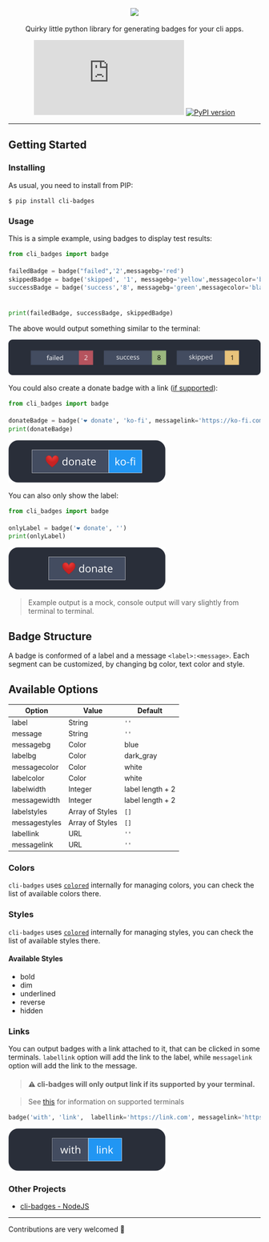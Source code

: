 <div align="center">
  
  ![](https://vectr.com/kerff/ddbmvyZmm.svg?width=600&height=300&select=aNbKxciPh)
  
  Quirky little python library for generating badges for your cli apps.
  
  ![GitHub file size in bytes](https://img.shields.io/github/size/haideralipunjabi/cli-badges/cli_badges/cli_badges.py?style=flat-square)
  [![PyPI version](https://badge.fury.io/py/cli-badges.svg)](https://badge.fury.io/py/cli-badges)
</div>

---

## Getting Started

### Installing

As usual, you need to install from PIP:

```
$ pip install cli-badges
```

### Usage

This is a simple example, using badges to display test results:

```python
from cli_badges import badge

failedBadge = badge("failed",'2',messagebg='red')
skippedBadge = badge('skipped', '1', messagebg='yellow',messagecolor='black')
successBadge = badge('success','8', messagebg='green',messagecolor='black')


print(failedBadge, successBadge, skippedBadge)
```

The above would output something similar to the terminal:

![output-example](https://raw.githubusercontent.com/haideralipunjabi/cli-badges/master/basic-output-example.png)

You could also create a donate badge with a link ([if supported](#links)):

```python
from cli_badges import badge

donateBadge = badge('❤️ donate', 'ko-fi', messagelink='https://ko-fi.com/logginjs');
print(donateBadge)
```

![donate-output-example.png](https://raw.githubusercontent.com/haideralipunjabi/cli-badges/master/donate-output-example.png)

You can also only show the label:

```python
from cli_badges import badge

onlyLabel = badge('❤️ donate', '')
print(onlyLabel)
```
![onlylabel-output-example](https://raw.githubusercontent.com/haideralipunjabi/cli-badges/master/onlylabel-output-example.png)

> Example output is a mock, console output will vary slightly from terminal to terminal.

## Badge Structure

A badge is conformed of a label and a message `<label>:<message>`. Each segment can be customized, by changing bg color, text color and style.

## Available Options

| Option | Value | Default |
|   ---  |  ---  |   ---   |
| label  | String | `''`     |
| message| String | `''`     |
| messagebg | Color | blue |
| labelbg | Color | dark_gray |
| messagecolor | Color | white |
| labelcolor | Color | white |
| labelwidth | Integer | label length + 2|
| messagewidth | Integer | label length + 2|
| labelstyles | Array of Styles | `[]` |
| messagestyles | Array of Styles | `[]`|
| labellink | URL | `''` |
| messagelink | URL | `''`|

### Colors

`cli-badges` uses [`colored`](https://pypi.org/project/colored/) internally for managing colors, you can check the list of available colors there.

### Styles
`cli-badges` uses [`colored`](https://pypi.org/project/colored/) internally for managing styles, you can check the list of available styles there.

#### Available Styles

* bold
* dim
* underlined
* reverse
* hidden

### Links

You can output badges with a link attached to it, that can be clicked in some terminals. `labellink` option will add the link to the label, while `messagelink` option will add the link to the message.

> #### ⚠︎ cli-badges will only output link if its supported by your terminal.

> See [this](https://gist.github.com/egmontkob/eb114294efbcd5adb1944c9f3cb5feda) for information on supported terminals

```python
badge('with', 'link',  labellink='https://link.com', messagelink='https://link2.com');
```
![withlink-output-example](https://raw.githubusercontent.com/haideralipunjabi/cli-badges/master/withlink-output-example.png)
### Other Projects
* [cli-badges - NodeJS](https://github.com/nombrekeff/cli-badges)

---

Contributions are very welcomed 🥰